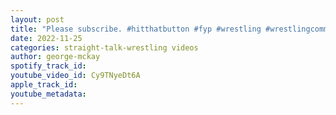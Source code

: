 ```yaml
---
layout: post
title: "Please subscribe. #hitthatbutton #fyp #wrestling #wrestlingcommunity #uk #wrestlingworld"
date: 2022-11-25
categories: straight-talk-wrestling videos
author: george-mckay
spotify_track_id: 
youtube_video_id: Cy9TNyeDt6A
apple_track_id: 
youtube_metadata: 
---
```

